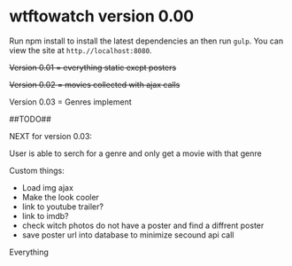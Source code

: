 wtftowatch version 0.00
==========

Run npm install to install the latest dependencies an then run
`gulp`. You can view the site at `http.//localhost:8080`.

~~Version 0.01 = everything static exept posters~~

~~Version 0.02 = movies collected with ajax calls~~

Version 0.03 = Genres implement

##TODO##


NEXT for version 0.03:

User is able to serch for a genre and only get a movie with that genre

Custom things:

- Load img ajax
- Make the look cooler
- link to youtube trailer?
- link to imdb?
- check witch photos do not have a poster and find a diffrent poster
- save poster url into database to minimize secound api call


Everything
